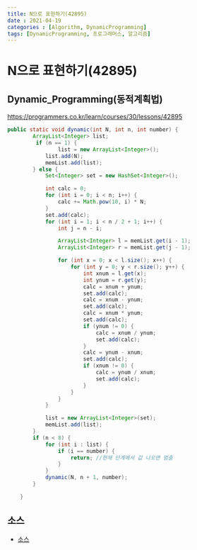 ```yaml
---
title: N으로 표현하기(42895)
date : 2021-04-19
categories : [Algorithm, DynamicProgramming]
tags: [DynamicProgramming, 프로그래머스, 알고리즘]
---
```


# N으로 표현하기(42895)

## Dynamic_Programming(동적계획법)
https://programmers.co.kr/learn/courses/30/lessons/42895


```java
public static void dynamic(int N, int n, int number) {
		ArrayList<Integer> list;
		 if (n == 1) {
				list = new ArrayList<Integer>();
			list.add(N);
			memList.add(list);
		} else {
			Set<Integer> set = new HashSet<Integer>();

			int calc = 0;
			for (int i = 0; i < n; i++) {
				calc += Math.pow(10, i) * N;
			}
			set.add(calc);
			for (int i = 1; i < n / 2 + 1; i++) {
				int j = n - i;

				ArrayList<Integer> l = memList.get(i - 1);
				ArrayList<Integer> r = memList.get(j - 1);

				for (int x = 0; x < l.size(); x++) {
					for (int y = 0; y < r.size(); y++) {
						int xnum = l.get(x);
						int ynum = r.get(y);
						calc = xnum + ynum;
						set.add(calc);
						calc = xnum - ynum;
						set.add(calc);
						calc = xnum * ynum;
						set.add(calc);
						if (ynum != 0) {
							calc = xnum / ynum;
							set.add(calc);
						}
						calc = ynum - xnum;
						set.add(calc);
						if (xnum != 0) {
							calc = ynum / xnum;
							set.add(calc);
						}
					}
				}
			}

			list = new ArrayList<Integer>(set);
			memList.add(list);
		}
		if (n < 8) {
			for (int i : list) {
				if (i == number) {
					return;	//현재 단계에서 값 나오면 멈춤
				}
			}
			dynamic(N, n + 1, number);
		}

	}
```

## 소스
- [소스](https://github.com/hyunhyun/Hyun_Algorithm/blob/master/AlgoPractice/src/April/week3/DPNumber.java)
